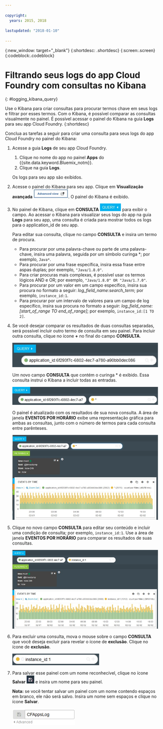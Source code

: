 ```yaml
---

copyright:
  years: 2015, 2018

lastupdated: "2018-01-10"

---
```

{:new_window: target="_blank"}
{:shortdesc: .shortdesc}
{:screen:.screen}
{:codeblock:.codeblock}


# Filtrando seus logs do app Cloud Foundry com consultas no Kibana
{: #logging_kibana_query}

Use o Kibana para criar consultas para procurar termos chave em seus logs e filtrar por esses termos. Com o Kibana, é possível comparar as consultas visualmente no painel. É possível acessar o painel do Kibana na guia **Logs** para seu app Cloud Foundry. 
{:shortdesc}

Conclua as tarefas a seguir para criar uma consulta para seus logs do app Cloud Foundry no painel do Kibana:

1. Acesse a guia **Logs** de seu app Cloud Foundry. 

    1. Clique no nome do app no painel **Apps** do {{site.data.keyword.Bluemix_notm}}.
    2. Clique na guia **Logs**. 
    
    Os logs para seu app são exibidos.

2. Acesse o painel do Kibana para seu app. Clique em **Visualização avançada** ![Link de visualização avançada](images/logging_advanced_view.jpg "Link de visualização avançada"). O painel do Kibana é exibido.

3. No painel de Kibana, clique em **CONSULTA** ![Ícone Consulta](images/logging_query.jpg "Ícone Consulta") para exibir o campo. Ao acessar o Kibana para visualizar seus logs do app na guia **Logs** para seu app, uma consulta é criada para mostrar todos os logs para o application_id de seu app.
	
    Para editar sua consulta, clique no campo **CONSULTA** e insira um termo de procura.

    * Para procurar por uma palavra-chave ou parte de uma palavra-chave, insira uma palavra, seguida por um símbolo curinga \*; por exemplo, `Java*`. 
	* Para procurar por uma frase específica, insira essa frase entre aspas duplas; por exemplo, `"Java/1.8.0"`.
	* Para criar procuras mais complexas, é possível usar os termos lógicos AND e OR; por exemplo, `"Java/1.8.0" OR "Java/1.7.0"`.
	* Para procurar por um valor em um campo específico, insira sua procura no formato a seguir: *log_field_name:search_term*; por exemplo, `instance_id:1`.
	* Para procurar por um intervalo de valores para um campo de log específico, insira sua procura no formato a seguir: *log_field_name:[start_of_range TO end_of_range]*; por exemplo, `instance_id:[1 TO 2]`.

4. Se você desejar comparar os resultados de duas consultas separadas, será possível incluir outro termo de consulta em seu painel. Para incluir outra consulta, clique no ícone **+** no final do campo **CONSULTA**.

    ![Campo de consulta](images/logging_query_field.jpg "Campo de consulta")
	
    Um novo campo **CONSULTA** que contém o curinga \* é exibido. Essa consulta instrui o Kibana a incluir todas as entradas.
	
    ![Campo de consulta adicional](images/logging_additional_query_field.jpg "Campo de consulta adicional")
	
    O painel é atualizado com os resultados de sua nova consulta. A área de janela **EVENTOS POR HORÁRIO** exibe uma representação gráfica para ambas as consultas, junto com o número de termos para cada consulta entre parênteses. 
	
    ![Painel exibindo gráfico para ambas as consultas](images/logging_dashboard_queries.jpg "Painel exibindo gráfico para ambas as consultas")
	
5. Clique no novo campo **CONSULTA** para editar seu conteúdo e incluir uma condição de consulta; por exemplo, `instance_id:1`. Use a área de janela **EVENTOS POR HORÁRIO** para comparar os resultados de suas consultas.

    ![Painel exibindo gráfico para ambas as consultas](images/logging_dashboard_queries2.jpg "Painel exibindo gráfico para ambas as consultas")

6. Para excluir uma consulta, mova o mouse sobre o campo **CONSULTA** que você deseja excluir para revelar o ícone de **exclusão**. Clique no ícone de **exclusão**.

    ![Campo de consulta com o ícone de exclusão](images/logging_delete_query.jpg "Campo de consulta com o ícone de exclusão")

7. Para salvar esse painel com um nome reconhecível, clique no ícone **Salvar** ![Ícone Salvar](images/logging_save.jpg "Ícone Salvar") e insira um nome para seu painel. 

    **Nota:** se você tentar salvar um painel com um nome contendo espaços em branco, ele não será salvo. Insira um nome sem espaços e clique no ícone **Salvar**.

    ![Salvar nome do painel](images/logging_save_dashboard.jpg "Salvar nome do painel")


